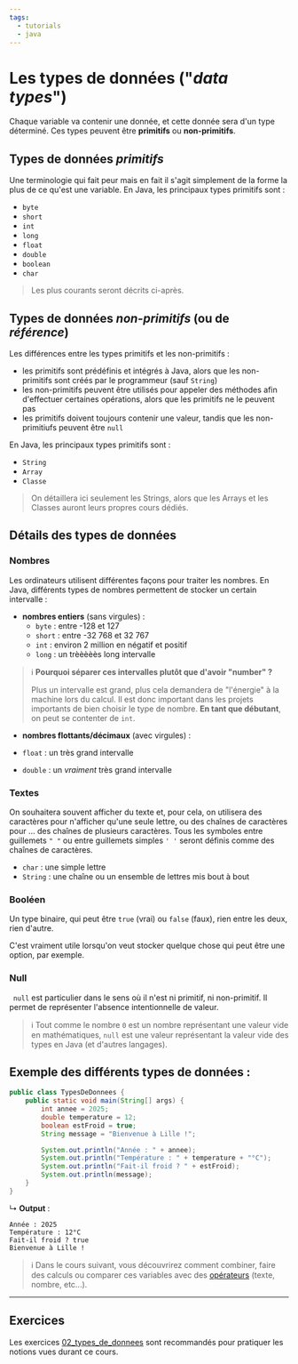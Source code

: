 ```yaml
---
tags:
  - tutorials
  - java
---
```


# Les types de données ("_data types_")

Chaque variable va contenir une donnée, et cette donnée sera d'un type déterminé. Ces types peuvent être **primitifs** ou **non-primitifs**.

## Types de données _primitifs_

Une terminologie qui fait peur mais en fait il s'agit simplement de la forme la plus de ce qu'est une variable. En Java, les principaux types primitifs sont :

- `byte`
- `short`
- `int`
- `long`
- `float`
- `double`
- `boolean`
- `char`

> Les plus courants seront décrits ci-après.

## Types de données _non-primitifs_ (ou de _référence_)

Les différences entre les types primitifs et les non-primitifs :

- les primitifs sont prédéfinis et intégrés à Java, alors que les non-primitifs sont créés par le programmeur (sauf `String`)
- les non-primitifs peuvent être utilisés pour appeler des méthodes afin d'effectuer certaines opérations, alors que les primitifs ne le peuvent pas
- les primitifs doivent toujours contenir une valeur, tandis que les non-primitiufs peuvent être `null`

En Java, les principaux types primitifs sont :

- `String`
- `Array`
- `Classe`

> On détaillera ici seulement les Strings, alors que les Arrays et les Classes auront leurs propres cours dédiés.

## Détails des types de données

### Nombres

Les ordinateurs utilisent différentes façons pour traiter les nombres. En Java, différents types de nombres permettent de stocker un certain intervalle :

- **nombres entiers** (sans virgules) :
  - `byte` : entre -128 et 127
  - `short` : entre -32 768 et 32 767
  - `int` : environ 2 million en négatif et positif
  - `long` : un trèèèèès long intervalle

> ℹ️ **Pourquoi séparer ces intervalles plutôt que d'avoir "number" ?**
>
> Plus un intervalle est grand, plus cela demandera de "l'énergie" à la machine lors du calcul.
> Il est donc important dans les projets importants de bien choisir le type de nombre.
> **En tant que débutant**, on peut se contenter de `int`.

- **nombres flottants/décimaux** (avec virgules) :

- `float` : un très grand intervalle
- `double` : un _vraiment_ très grand intervalle

### Textes

On souhaitera souvent afficher du texte et, pour cela, on utilisera des caractères pour n'afficher qu'une seule lettre, ou des chaînes de caractères pour ... des chaînes de plusieurs caractères. Tous les symboles entre guillemets `" "` ou entre guillemets simples `' '` seront définis comme des chaînes de caractères.

- `char` : une simple lettre
- `String` : une chaîne ou un ensemble de lettres mis bout à bout

### Booléen

Un type binaire, qui peut être `true` (vrai) ou `false` (faux), rien entre les deux, rien d'autre.

C'est vraiment utile lorsqu'on veut stocker quelque chose qui peut être une option, par exemple.

### Null

` null` est particulier dans le sens où il n'est ni primitif, ni non-primitif. Il permet de représenter l'absence intentionnelle de valeur.

> ℹ️ Tout comme le nombre `0` est un nombre représentant une valeur vide en mathématiques, `null` est une valeur représentant la valeur vide des types en Java (et d'autres langages).

## Exemple des différents types de données :

```java
public class TypesDeDonnees {
    public static void main(String[] args) {
        int annee = 2025;
        double temperature = 12;
        boolean estFroid = true;
        String message = "Bienvenue à Lille !";

        System.out.println("Année : " + annee);
        System.out.println("Température : " + temperature + "°C");
        System.out.println("Fait-il froid ? " + estFroid);
        System.out.println(message);
    }
}
```

↳ **Output** :

```
Année : 2025
Température : 12°C
Fait-il froid ? true
Bienvenue à Lille !
```

> ℹ️ Dans le cours suivant, vous découvrirez comment combiner, faire des calculs ou comparer ces variables avec des [opérateurs](./03_operateurs.md) (texte, nombre, etc...).

---

## Exercices

Les exercices [02_types_de_donnees](https://github.com/association-z-code-emploi/exercices-java/tree/main/02_types-de-donnees) sont recommandés pour pratiquer les notions vues durant ce cours.
